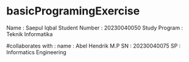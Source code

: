 # basicProgramingExercise
Name : Saepul Iqbal
Student Number : 20230040050
Study Program : Teknik Informatika

#collaborates with :
name : Abel Hendrik M.P
SN : 20230040075
SP : Informatics Engineering 
